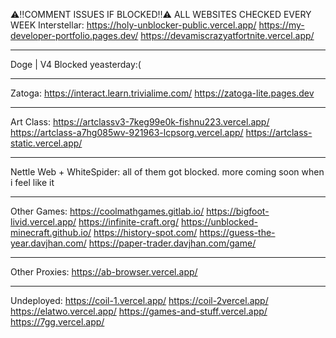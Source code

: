 ⚠️‼️COMMENT ISSUES IF BLOCKED‼️⚠️
 ALL WEBSITES CHECKED EVERY WEEK
Interstellar:
https://holy-unblocker-public.vercel.app/
https://my-developer-portfolio.pages.dev/
https://devamiscrazyatfortnite.vercel.app/
______________________________________________
Doge | V4
Blocked yeasterday:(
______________________________________________
Zatoga:
https://interact.learn.trivialime.com/
https://zatoga-lite.pages.dev
______________________________________________
Art Class:
https://artclassv3-7keg99e0k-fishnu223.vercel.app/
https://artclass-a7hg085wv-921963-lcpsorg.vercel.app/
https://artclass-static.vercel.app/
______________________________________________
Nettle Web + WhiteSpider:
all of them got blocked. 
more coming soon when i feel like it
______________________________________________
Other Games:
https://coolmathgames.gitlab.io/
https://bigfoot-livid.vercel.app/
https://infinite-craft.org/
https://unblocked-minecraft.github.io/
https://history-spot.com/
https://guess-the-year.davjhan.com/
https://paper-trader.davjhan.com/game/
_____________________________________________
Other Proxies:
https://ab-browser.vercel.app/
_____________________________________________
Undeployed:
https://coil-1.vercel.app/
https://coil-2vercel.app/
https://elatwo.vercel.app/
https://games-and-stuff.vercel.app/
https://7gg.vercel.app/

